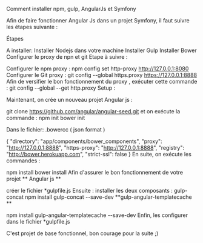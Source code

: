 Comment installer npm, gulp, AngularJs et Symfony

Afin de faire fonctionner Angular Js dans un projet Symfony, il faut suivre les étapes suivante :

Étapes

A installer:
Installer Nodejs dans votre machine
Installer Gulp
Installer Bower
Configurer le proxy de npn et git
Etape à suivre :

Configurer le npm proxy : npm config set http-proxy http://127.0.0.1:8080
Configurer le Git proxy : git config --global https.proxy https://127.0.0.1:8888
Afin de versifier le bon fonctionnement du proxy , exécuter cette commande : git config --global --get http.proxy
Setup :

Maintenant, on crée un nouveau projet Angular js :

git clone https://github.com/angular/angular-seed.git
et on exécute la commande : npm init bower init

Dans le fichier: .bowercc ( json format )

{ 
 "directory": "app/components/bower_components", 
 "proxy": "http://127.0.0.1:8888", 
 "https-proxy": "http://127.0.0.1:8888", 
 "registry": "http://bower.herokuapp.com", 
 "strict-ssl": false 
}
En suite, on exécute les commandes :

npm install
bower install
Afin d'assurer le bon fonctionnement de votre projet ** Angular js **

créer le fichier *gulpfile.js Ensuite :
installer les deux composants : gulp-concat npm install gulp-concat --save-dev
**gulp-angular-templatecache **

npm install gulp-angular-templatecache --save-dev
Enfin, les configurer dans le fichier *gulpfile.js

C'est projet de base fonctionnel, bon courage pour la suite ;)